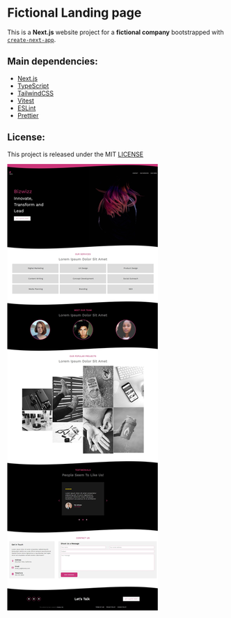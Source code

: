 # Fictional Landing page

This is a **Next.js** website project for a **fictional company** bootstrapped with [`create-next-app`](https://github.com/vercel/next.js/tree/canary/packages/create-next-app).

## Main dependencies:
- [Next.js](https://nextjs.org/)
- [TypeScript](https://www.typescriptlang.org/)
- [TailwindCSS](https://tailwindcss.com/)
- [Vitest](https://vitest.dev/)
- [ESLint](https://eslint.org/)
- [Prettier](https://prettier.io/)

## License:
This project is released under the MIT [LICENSE](/LICENSE)

![Bizwizz screenshot](/screenshot.jpeg "Bizwizz screenshot")
